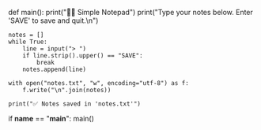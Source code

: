 def main():
    print("📝📝 Simple Notepad")
    print("Type your notes below. Enter 'SAVE' to save and quit.\n")

    notes = []
    while True:
        line = input("> ")
        if line.strip().upper() == "SAVE":
            break
        notes.append(line)

    with open("notes.txt", "w", encoding="utf-8") as f:
        f.write("\n".join(notes))

    print("✅ Notes saved in 'notes.txt'")

if __name__ == "__main__":
    main()
